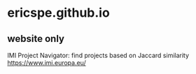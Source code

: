 # ericspe.github.io
## website only

IMI Project Navigator: find projects based on Jaccard similarity
https://www.imi.europa.eu/
